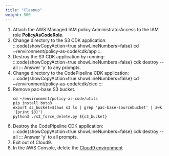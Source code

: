 ```yaml
---
title: "Cleanup"
weight: 500
---
```


1. Attach the AWS Managed IAM policy AdministratorAccess to the IAM role **PolicyAsCodeRole**.
1. Change directory to the S3 CDK application:
    :::code{showCopyAction=true showLineNumbers=false}
    cd ~/environment/policy-as-code/cdk/app
    :::
1. Destroy the S3 CDK application by running:
    :::code{showCopyAction=true showLineNumbers=false}
    cdk destroy --all
    :::
    Answer 'y' to any prompts.
1. Change directory to the CodePipeline CDK application:
    :::code{showCopyAction=true showLineNumbers=false}
    cd ~/environment/policy-as-code/cdk/cicd
    :::
1. Remove pac-base S3 bucket.
    ```
    cd ~/environment/policy-as-code/utils
    pip install boto3
    export s3_bucket=$(aws s3 ls | grep 'pac-base-sourcebucket' | awk '{print $3}')
    python3 ./s3_force_delete.py ${s3_bucket}
    ```
1. Destroy the CodePipeline CDK application:
    :::code{showCopyAction=true showLineNumbers=false}
    cdk destroy --all
    :::
    Answer 'y' to all prompts.
1. Exit out of Cloud9.
1. In the AWS Console, delete the [Cloud9 environment](https://docs.aws.amazon.com/cloud9/latest/user-guide/delete-environment.html)